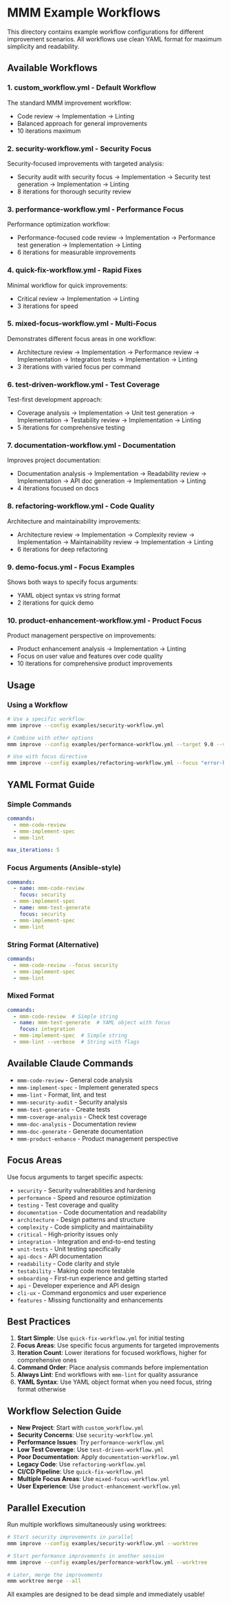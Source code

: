 # MMM Example Workflows

This directory contains example workflow configurations for different improvement scenarios. All workflows use clean YAML format for maximum simplicity and readability.

## Available Workflows

### 1. **custom_workflow.yml** - Default Workflow
The standard MMM improvement workflow:
- Code review → Implementation → Linting
- Balanced approach for general improvements
- 10 iterations maximum

### 2. **security-workflow.yml** - Security Focus
Security-focused improvements with targeted analysis:
- Security audit with security focus → Implementation → Security test generation → Implementation → Linting
- 8 iterations for thorough security review

### 3. **performance-workflow.yml** - Performance Focus
Performance optimization workflow:
- Performance-focused code review → Implementation → Performance test generation → Implementation → Linting
- 6 iterations for measurable improvements

### 4. **quick-fix-workflow.yml** - Rapid Fixes
Minimal workflow for quick improvements:
- Critical review → Implementation → Linting  
- 3 iterations for speed

### 5. **mixed-focus-workflow.yml** - Multi-Focus
Demonstrates different focus areas in one workflow:
- Architecture review → Implementation → Performance review → Implementation → Integration tests → Implementation → Linting
- 3 iterations with varied focus per command

### 6. **test-driven-workflow.yml** - Test Coverage
Test-first development approach:
- Coverage analysis → Implementation → Unit test generation → Implementation → Testability review → Implementation → Linting
- 5 iterations for comprehensive testing

### 7. **documentation-workflow.yml** - Documentation
Improves project documentation:
- Documentation analysis → Implementation → Readability review → Implementation → API doc generation → Implementation → Linting
- 4 iterations focused on docs

### 8. **refactoring-workflow.yml** - Code Quality
Architecture and maintainability improvements:
- Architecture review → Implementation → Complexity review → Implementation → Maintainability review → Implementation → Linting
- 6 iterations for deep refactoring

### 9. **demo-focus.yml** - Focus Examples
Shows both ways to specify focus arguments:
- YAML object syntax vs string format
- 2 iterations for quick demo

### 10. **product-enhancement-workflow.yml** - Product Focus
Product management perspective on improvements:
- Product enhancement analysis → Implementation → Linting
- Focus on user value and features over code quality
- 10 iterations for comprehensive product improvements

## Usage

### Using a Workflow

```bash
# Use a specific workflow
mmm improve --config examples/security-workflow.yml

# Combine with other options
mmm improve --config examples/performance-workflow.yml --target 9.0 --verbose

# Use with focus directive
mmm improve --config examples/refactoring-workflow.yml --focus "error-handling"
```

## YAML Format Guide

### Simple Commands
```yaml
commands:
  - mmm-code-review
  - mmm-implement-spec
  - mmm-lint

max_iterations: 5
```

### Focus Arguments (Ansible-style)
```yaml
commands:
  - name: mmm-code-review
    focus: security
  - mmm-implement-spec
  - name: mmm-test-generate
    focus: security
  - mmm-implement-spec
  - mmm-lint
```

### String Format (Alternative)
```yaml
commands:
  - mmm-code-review --focus security
  - mmm-implement-spec
  - mmm-lint
```

### Mixed Format
```yaml
commands:
  - mmm-code-review  # Simple string
  - name: mmm-test-generate  # YAML object with focus
    focus: integration
  - mmm-implement-spec  # Simple string
  - mmm-lint --verbose  # String with flags
```

## Available Claude Commands

- `mmm-code-review` - General code analysis
- `mmm-implement-spec` - Implement generated specs
- `mmm-lint` - Format, lint, and test
- `mmm-security-audit` - Security analysis
- `mmm-test-generate` - Create tests
- `mmm-coverage-analysis` - Check test coverage
- `mmm-doc-analysis` - Documentation review
- `mmm-doc-generate` - Generate documentation
- `mmm-product-enhance` - Product management perspective

## Focus Areas

Use focus arguments to target specific aspects:

- `security` - Security vulnerabilities and hardening
- `performance` - Speed and resource optimization
- `testing` - Test coverage and quality
- `documentation` - Code documentation and readability
- `architecture` - Design patterns and structure
- `complexity` - Code simplicity and maintainability
- `critical` - High-priority issues only
- `integration` - Integration and end-to-end testing
- `unit-tests` - Unit testing specifically
- `api-docs` - API documentation
- `readability` - Code clarity and style
- `testability` - Making code more testable
- `onboarding` - First-run experience and getting started
- `api` - Developer experience and API design
- `cli-ux` - Command ergonomics and user experience
- `features` - Missing functionality and enhancements

## Best Practices

1. **Start Simple**: Use `quick-fix-workflow.yml` for initial testing
2. **Focus Areas**: Use specific focus arguments for targeted improvements
3. **Iteration Count**: Lower iterations for focused workflows, higher for comprehensive ones
4. **Command Order**: Place analysis commands before implementation
5. **Always Lint**: End workflows with `mmm-lint` for quality assurance
6. **YAML Syntax**: Use YAML object format when you need focus, string format otherwise

## Workflow Selection Guide

- **New Project**: Start with `custom_workflow.yml`
- **Security Concerns**: Use `security-workflow.yml`
- **Performance Issues**: Try `performance-workflow.yml`
- **Low Test Coverage**: Use `test-driven-workflow.yml`
- **Poor Documentation**: Apply `documentation-workflow.yml`
- **Legacy Code**: Use `refactoring-workflow.yml`
- **CI/CD Pipeline**: Use `quick-fix-workflow.yml`
- **Multiple Focus Areas**: Use `mixed-focus-workflow.yml`
- **User Experience**: Use `product-enhancement-workflow.yml`

## Parallel Execution

Run multiple workflows simultaneously using worktrees:

```bash
# Start security improvements in parallel
mmm improve --config examples/security-workflow.yml --worktree

# Start performance improvements in another session
mmm improve --config examples/performance-workflow.yml --worktree

# Later, merge the improvements
mmm worktree merge --all
```

All examples are designed to be dead simple and immediately usable!